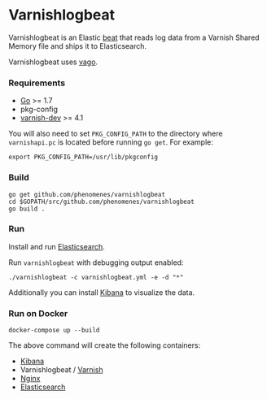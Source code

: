 # Varnishlogbeat

Varnishlogbeat is an Elastic [beat](https://www.elastic.co/products/beats)
that reads log data from a Varnish Shared Memory file and ships it
to Elasticsearch.

Varnishlogbeat uses [vago](https://github.com/phenomenes/vago).

### Requirements

* [Go](https://golang.org/dl/) >= 1.7
* pkg-config
* [varnish-dev](http://www.varnish-cache.org/releases/) >= 4.1

You will also need to set `PKG_CONFIG_PATH` to the directory where
`varnishapi.pc` is located before running `go get`. For example:

```
export PKG_CONFIG_PATH=/usr/lib/pkgconfig
```

### Build

```
go get github.com/phenomenes/varnishlogbeat
cd $GOPATH/src/github.com/phenomenes/varnishlogbeat
go build .
```

### Run

Install and run [Elasticsearch](https://github.com/elastic/elasticsearch).

Run `varnishlogbeat` with debugging output enabled:

```
./varnishlogbeat -c varnishlogbeat.yml -e -d "*"
```

Additionally you can install [Kibana](https://github.com/elastic/kibana) to
visualize the data.

### Run on Docker

```
docker-compose up --build
```

The above command will create the following containers:

- [Kibana](http://127.0.0.1:5601/status#?_g=())
- Varnishlogbeat / [Varnish](http://127.0.0.1:8080/status)
- [Nginx](http://127.0.0.1/)
- [Elasticsearch](http://127.0.0.1:9200/)
